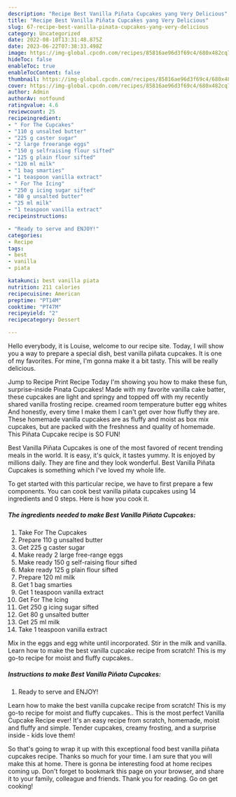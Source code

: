 ```yaml
---
description: "Recipe Best Vanilla Piñata Cupcakes yang Very Delicious"
title: "Recipe Best Vanilla Piñata Cupcakes yang Very Delicious"
slug: 67-recipe-best-vanilla-pinata-cupcakes-yang-very-delicious
category: Uncategorized
date: 2022-08-10T13:31:48.875Z
date: 2023-06-22T07:38:33.498Z
image: https://img-global.cpcdn.com/recipes/85816ae96d3f69c4/680x482cq70/best-vanilla-pinata-cupcakes-recipe-main-photo.jpg
hideToc: false
enableToc: true
enableTocContent: false
thumbnail: https://img-global.cpcdn.com/recipes/85816ae96d3f69c4/680x482cq70/best-vanilla-pinata-cupcakes-recipe-main-photo.jpg
cover: https://img-global.cpcdn.com/recipes/85816ae96d3f69c4/680x482cq70/best-vanilla-pinata-cupcakes-recipe-main-photo.jpg
author: Admin
authorAv: notfound
ratingvalue: 4.6
reviewcount: 25
recipeingredient:
- " For The Cupcakes"
- "110 g unsalted butter"
- "225 g caster sugar"
- "2 large freerange eggs"
- "150 g selfraising flour sifted"
- "125 g plain flour sifted"
- "120 ml milk"
- "1 bag smarties"
- "1 teaspoon vanilla extract"
- " For The Icing"
- "250 g icing sugar sifted"
- "80 g unsalted butter"
- "25 ml milk"
- "1 teaspoon vanilla extract"
recipeinstructions:

- "Ready to serve and ENJOY!"
categories:
- Recipe
tags:
- best
- vanilla
- piata

katakunci: best vanilla piata 
nutrition: 211 calories
recipecuisine: American
preptime: "PT14M"
cooktime: "PT47M"
recipeyield: "2"
recipecategory: Dessert

---
```



Hello everybody, it is Louise, welcome to our recipe site. Today, I will show you a way to prepare a special dish, best vanilla piñata cupcakes. It is one of my favorites. For mine, I'm gonna make it a bit tasty. This will be really delicious.

Jump to Recipe Print Recipe Today I&#39;m showing you how to make these fun, surprise-inside Pinata Cupcakes! Made with my favorite vanilla cake batter, these cupcakes are light and springy and topped off with my recently shared vanilla frosting recipe. creamed room temperature butter egg whites And honestly, every time I make them I can&#39;t get over how fluffy they are. These homemade vanilla cupcakes are as fluffy and moist as box mix cupcakes, but are packed with the freshness and quality of homemade. This Piñata Cupcake recipe is SO FUN!

Best Vanilla Piñata Cupcakes is one of the most favored of recent trending meals in the world. It is easy, it's quick, it tastes yummy. It is enjoyed by millions daily. They are fine and they look wonderful. Best Vanilla Piñata Cupcakes is something which I've loved my whole life.


To get started with this particular recipe, we have to first prepare a few components. You can cook best vanilla piñata cupcakes using 14 ingredients and 0 steps. Here is how you cook it.

<!--inarticleads1-->

##### The ingredients needed to make Best Vanilla Piñata Cupcakes:

1. Take  For The Cupcakes
1. Prepare 110 g unsalted butter
1. Get 225 g caster sugar
1. Make ready 2 large free-range eggs
1. Make ready 150 g self-raising flour sifted
1. Make ready 125 g plain flour sifted
1. Prepare 120 ml milk
1. Get 1 bag smarties
1. Get 1 teaspoon vanilla extract
1. Get  For The Icing
1. Get 250 g icing sugar sifted
1. Get 80 g unsalted butter
1. Get 25 ml milk
1. Take 1 teaspoon vanilla extract


Mix in the eggs and egg white until incorporated. Stir in the milk and vanilla. Learn how to make the best vanilla cupcake recipe from scratch! This is my go-to recipe for moist and fluffy cupcakes.. 

<!--inarticleads2-->

##### Instructions to make Best Vanilla Piñata Cupcakes:


1. Ready to serve and ENJOY!

Learn how to make the best vanilla cupcake recipe from scratch! This is my go-to recipe for moist and fluffy cupcakes.. This is the most perfect Vanilla Cupcake Recipe ever! It&#39;s an easy recipe from scratch, homemade, moist and fluffy and simple. Tender cupcakes, creamy frosting, and a surprise inside - kids love them! 

So that's going to wrap it up with this exceptional food best vanilla piñata cupcakes recipe. Thanks so much for your time. I am sure that you will make this at home. There is gonna be interesting food at home recipes coming up. Don't forget to bookmark this page on your browser, and share it to your family, colleague and friends. Thank you for reading. Go on get cooking!
